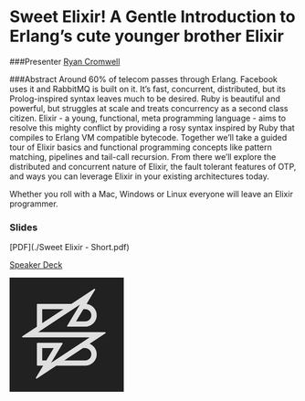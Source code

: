 # Sweet Elixir! A Gentle Introduction to Erlang’s cute younger brother Elixir

###Presenter
[Ryan Cromwell](http://twitter.com/cromwellryan)

###Abstract
Around 60% of telecom passes through Erlang. Facebook uses it and RabbitMQ is built on it. It’s fast, concurrent, distributed, but its Prolog-inspired syntax leaves much to be desired. Ruby is beautiful and powerful, but struggles at scale and treats concurrency as a second class citizen. Elixir - a young, functional, meta programming language - aims to resolve this mighty conflict by providing a rosy syntax inspired by Ruby that compiles to Erlang VM compatible bytecode.
Together we’ll take a guided tour of Elixir basics and functional programming concepts like pattern matching, pipelines and tail-call recursion. From there we’ll explore the distributed and concurrent nature of Elixir, the fault tolerant features of OTP, and ways you can leverage Elixir in your existing architectures today.

Whether you roll with a Mac, Windows or Linux everyone will leave an Elixir programmer.

### Slides
[PDF](./Sweet Elixir - Short.pdf)

[Speaker Deck](https://speakerdeck.com/cromwellryan/sweet-elixir-short)

[![sparkbox](./sb_logo_whiteonblack.png)](http://seesparkbox.com)
